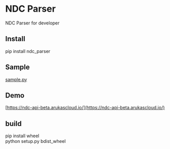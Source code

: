 # NDC Parser

NDC Parser for developer

## Install

pip install ndc_parser

## Sample
[sample.py](https://github.com/ndc-dev/python-parser/blob/master/sample.py)

## Demo
[https://ndc-api-beta.arukascloud.io/](https://ndc-api-beta.arukascloud.io/)

## build
pip install wheel  
python setup.py bdist_wheel
